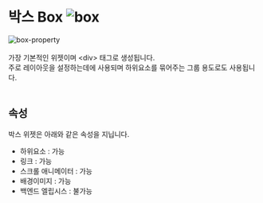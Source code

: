 # 박스 Box ![box](/img/widge/IUBox.png)<br />
![box-property](/img/property-blank.png)<br /><br />
가장 기본적인 위젯이며 &lt;div&gt; 태그로 생성됩니다.<br />
주로 레이아웃을 설정하는데에 사용되며 하위요소를 묶어주는 그룹 용도로도 사용됩니다.<br /><br />


## 속성
박스 위젯은 아래와 같은 속성을 지닙니다.

* 하위요소 : 가능
* 링크 : 가능
* 스크롤 애니메이터 : 가능
* 배경이미지 : 가능
* 백엔드 엘립시스 : 불가능
<br />

